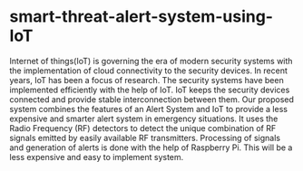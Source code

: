 # smart-threat-alert-system-using-IoT
Internet of things(IoT) is governing the era of modern security systems with the implementation of cloud
connectivity to the security devices. In recent years, IoT has been
a focus of research. The security systems have been implemented
efficiently with the help of IoT. IoT keeps the security devices
connected and provide stable interconnection between them. Our
proposed system combines the features of an Alert System and IoT
to provide a less expensive and smarter alert system in emergency
situations. It uses the Radio Frequency (RF) detectors to detect the
unique combination of RF signals emitted by easily available RF
transmitters. Processing of signals and generation of alerts is done
with the help of Raspberry Pi. This will be a less expensive and
easy to implement system.
